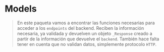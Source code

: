 # Models

> En este paqueta vamos a encontrar las funciones necesarias para acceder a los `endpoints` del backend. Reciben la información necesaria, ya validada y devuelven un objeto `_Response` creado a partir de la información que devuelve el `backend`. También hace falta tener en cuenta que no validan datos, simplemente protocolo `HTTP`.